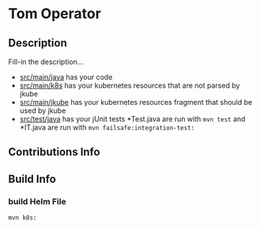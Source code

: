# Tom Operator

## Description

Fill-in the description...
 - [src/main/java](src/main/java) has your code
 - [src/main/k8s](src/main/k8s) has your kubernetes resources that are not parsed by jkube
 - [src/main/jkube](src/main/jkube) has your kubernetes resources fragment that should be used by jkube
 - [src/test/java](src/test/java) has your jUnit tests *Test.java are run with `mvn test` and *IT.java are run with `mvn failsafe:integration-test:`

## Contributions Info

## Build Info

### build Helm File

```bash
mvn k8s:
```
